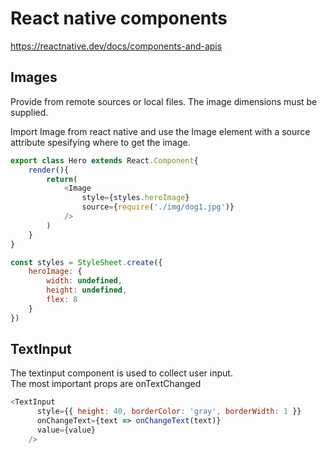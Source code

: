 
# React native components
https://reactnative.dev/docs/components-and-apis

## Images

Provide from remote sources or local files. The image dimensions must be supplied.

Import Image from react native and use the Image element with a source attribute spesifying
where to get the image.

```javascript
export class Hero extends React.Component{
    render(){
        return(
            <Image 
                style={styles.heroImage}
                source={require('./img/dog1.jpg')}
            />
        )
    }
}

const styles = StyleSheet.create({
    heroImage: {
        width: undefined,
        height: undefined,
        flex: 8
    }
})
```

## TextInput
The textinput component is used to collect user input.\
The most important props are onTextChanged

```javascript
<TextInput
      style={{ height: 40, borderColor: 'gray', borderWidth: 1 }}
      onChangeText={text => onChangeText(text)}
      value={value}
    />
```